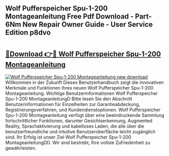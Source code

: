 ## Wolf Pufferspeicher Spu-1-200 Montageanleitung Free Pdf Download - Part-6Nm New Repair Owner Guide - User Service Edition p8dvo

# <h2><a href="http://df6ibg.blite.top/?on=Wolf+Pufferspeicher+Spu-1-200+Montageanleitung">🔗Download 👉🔴 Wolf Pufferspeicher Spu-1-200 Montageanleitung</a></h2>

[![Wolf Pufferspeicher Spu-1-200 Montageanleitung new download](https://i.imgur.com/lujVjoI.png)](http://df6ibg.blite.top/?on=Wolf+Pufferspeicher+Spu-1-200+Montageanleitung)
Willkommen in der Zukunft Dieses Benutzerhandbuch zeigt die innovativen Merkmale und Funktionen Ihres neuen Wolf Pufferspeicher Spu-1-200 Montageanleitung. Wichtige Benutzerinformationen Wolf Pufferspeicher Spu-1-200 MontageanleitungD Bitte lesen Sie den Abschnitt Benutzerinformationen für Einzelheiten zur Garantieabdeckung, Registrierungsverfahren, und Kundendienstoptionen. Wolf Pufferspeicher Spu-1-200 Montageanleitung verfügt über eine beeindruckende Sammlung fortschrittlicher Funktionen, darunter Gesichtserkennung, Augmented Reality, Sprachaktivierung und kabelloses Laden, die alle über die benutzerfreundliche und intuitive Benutzeroberfläche leicht zugänglich sind. Ihr Erfolg ist unser Ziel Wolf Pufferspeicher Spu-1-200 MontageanleitungDD. Wir sind bestrebt, Ihre vollste Zufriedenheit zu gewährleisten.
